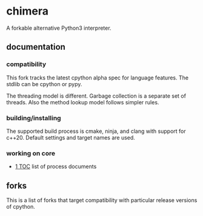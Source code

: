 # chimera



A forkable alternative Python3 interpreter.

## documentation

### compatibility

This fork tracks the latest cpython alpha spec for language features.  The stdlib can be cpython or pypy.

The threading model is different.  Garbage collection is a separate set of threads.  Also the method lookup model follows simpler rules.

### building/installing

The supported build process is cmake, ninja, and clang with support for c++20.  Default settings and target names are used.

### working on core

- [1 TOC](process/1_TOC.md) list of process documents

## forks

This is a list of forks that target compatibility with particular release versions of cpython.
